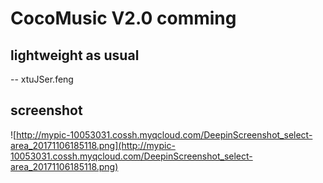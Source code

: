 # CocoMusic V2.0 comming
##  lightweight as usual

-- xtuJSer.feng

## screenshot
![http://mypic-10053031.cossh.myqcloud.com/DeepinScreenshot_select-area_20171106185118.png](http://mypic-10053031.cossh.myqcloud.com/DeepinScreenshot_select-area_20171106185118.png)
